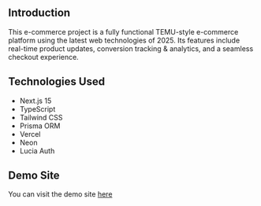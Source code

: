 ## Introduction

This e-commerce project is a fully functional TEMU-style e-commerce platform using the latest web technologies of 2025. Its features include real-time product updates, conversion tracking & analytics, and a seamless checkout experience.

## Technologies Used

- Next.js 15
- TypeScript
- Tailwind CSS
- Prisma ORM
- Vercel
- Neon
- Lucia Auth

## Demo Site

You can visit the demo site [here]()